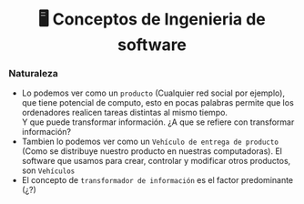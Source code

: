 <h1 align="center"> 🖥️ Conceptos de Ingenieria de software</h1>

### Naturaleza

- Lo podemos ver como un `producto` (Cualquier red social por ejemplo), que tiene potencial de computo, esto en pocas palabras permite que los ordenadores realicen tareas distintas al mismo tiempo.\
Y que puede transformar información. ¿A que se refiere con transformar información?
- Tambien lo podemos ver como un `Vehículo de entrega de producto` (Como se distribuye nuestro producto en nuestras computadoras). El software que usamos para crear, controlar y modificar otros productos, son `Vehículos`
- El concepto de `transformador de información` es el factor predominante (¿?)